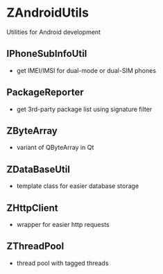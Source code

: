 # ZAndroidUtils
Utilities for Android development

## IPhoneSubInfoUtil
 - get IMEI/IMSI for dual-mode or dual-SIM phones
## PackageReporter
 - get 3rd-party package list using signature filter
## ZByteArray
 - variant of QByteArray in Qt
## ZDataBaseUtil
 - template class for easier database storage
## ZHttpClient
 - wrapper for easier http requests
## ZThreadPool
 - thread pool with tagged threads
